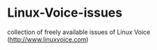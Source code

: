 # Linux-Voice-issues
collection of freely available issues of Linux Voice (http://www.linuxvoice.com)
